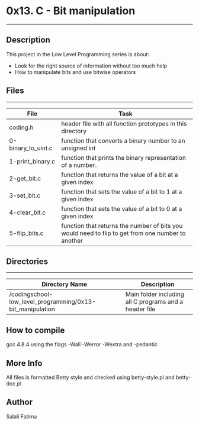 # 0x13. C - Bit manipulation
---
## Description

This project in the Low Level Programming series is about:
* Look for the right source of information without too much help
* How to manipulate bits and use bitwise operators

## Files
---
File|Task
---|---
coding.h | header file with all function prototypes in this directory
0-binary_to_uint.c | function that converts a binary number to an unsigned int
1-print_binary.c | function that prints the binary representation of a number.
2-get_bit.c | function that returns the value of a bit at a given index
3-set_bit.c | function that sets the value of a bit to 1 at a given index
4-clear_bit.c | function that sets the value of a bit to 0 at a given index
5-flip_bits.c | function that returns the number of bits you would need to flip to get from one number to another

## Directories
---
Directory Name | Description
---|---
/codingschool-low_level_programming/0x13-bit_manipulation | Main folder including all C programs and a header file

## How to compile
gcc 4.8.4 using the flags -Wall -Werror -Wextra and -pedantic

## More Info
All files is formatted Betty style and checked using betty-style.pl and betty-doc.pl

## Author
Salali Fatima
